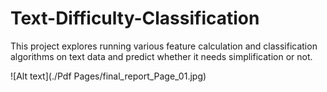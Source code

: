 # Text-Difficulty-Classification

This project explores running various feature calculation and classification algorithms on text data and predict whether it needs simplification or not.

![Alt text](./Pdf Pages/final_report_Page_01.jpg)
